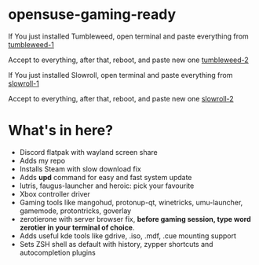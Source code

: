 # opensuse-gaming-ready

If You just installed Tumbleweed, open terminal and paste everything from
[tumbleweed-1](https://raw.githubusercontent.com/ToRRent1812/opensuse-gaming-ready/refs/heads/main/tumbleweed-1.txt)

Accept to everything, after that, reboot, and paste new one
[tumbleweed-2](https://raw.githubusercontent.com/ToRRent1812/opensuse-gaming-ready/refs/heads/main/tumbleweed-2.txt)


If You just installed Slowroll, open terminal and paste everything from
[slowroll-1](https://raw.githubusercontent.com/ToRRent1812/opensuse-gaming-ready/refs/heads/main/slowroll-1.txt)

Accept to everything, after that, reboot, and paste new one
[slowroll-2](https://raw.githubusercontent.com/ToRRent1812/opensuse-gaming-ready/refs/heads/main/slowroll-2.txt)


# What's in here?
- Discord flatpak with wayland screen share
- Adds my repo
- Installs Steam with slow download fix  
- Adds __upd__ command for easy and fast system update  
- lutris, faugus-launcher and heroic: pick your favourite  
- Xbox controller driver  
- Gaming tools like mangohud, protonup-qt, winetricks, umu-launcher, gamemode, protontricks, goverlay  
- zerotierone with server browser fix, __before gaming session, type word zerotier in your terminal of choice__.  
- Adds useful kde tools like gdrive, .iso, .mdf, .cue mounting support  
- Sets ZSH shell as default with history, zypper shortcuts and autocompletion plugins  
